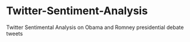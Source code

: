 # Twitter-Sentiment-Analysis
Twitter Sentimental Analysis on Obama and Romney presidential debate tweets
